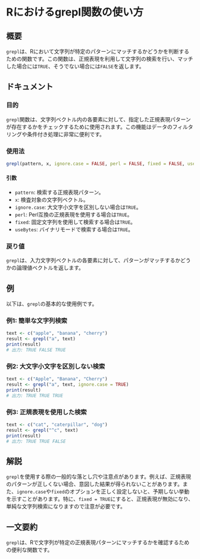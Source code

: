 <!--
Meta Description: # Rにおけるgrepl関数の使い方 ## 概要 `grepl`は、Rにおいて文字列が特定のパターンにマッチするかどうかを判断するための関数です。この関数は、正規表現を利用して文字列の検索を行い、マッチした場合には`TRUE`、そうでない場合には`FALSE`を返します。 ## ドキュメント ###...
Meta Keywords: true, grepl, false, text, result
-->

# Rにおけるgrepl関数の使い方

## 概要
`grepl`は、Rにおいて文字列が特定のパターンにマッチするかどうかを判断するための関数です。この関数は、正規表現を利用して文字列の検索を行い、マッチした場合には`TRUE`、そうでない場合には`FALSE`を返します。

## ドキュメント
### 目的
`grepl`関数は、文字列ベクトル内の各要素に対して、指定した正規表現パターンが存在するかをチェックするために使用されます。この機能はデータのフィルタリングや条件付き処理に非常に便利です。

### 使用法
```R
grepl(pattern, x, ignore.case = FALSE, perl = FALSE, fixed = FALSE, useBytes = FALSE, ...)
```

#### 引数
- `pattern`: 検索する正規表現パターン。
- `x`: 検査対象の文字列ベクトル。
- `ignore.case`: 大文字小文字を区別しない場合は`TRUE`。
- `perl`: Perl互換の正規表現を使用する場合は`TRUE`。
- `fixed`: 固定文字列を使用して検索する場合は`TRUE`。
- `useBytes`: バイナリモードで検索する場合は`TRUE`。

### 戻り値
`grepl`は、入力文字列ベクトルの各要素に対して、パターンがマッチするかどうかの論理値ベクトルを返します。

## 例
以下は、`grepl`の基本的な使用例です。

### 例1: 簡単な文字列検索
```R
text <- c("apple", "banana", "cherry")
result <- grepl("a", text)
print(result)
# 出力: TRUE FALSE TRUE
```

### 例2: 大文字小文字を区別しない検索
```R
text <- c("Apple", "Banana", "Cherry")
result <- grepl("a", text, ignore.case = TRUE)
print(result)
# 出力: TRUE TRUE TRUE
```

### 例3: 正規表現を使用した検索
```R
text <- c("cat", "caterpillar", "dog")
result <- grepl("^c", text)
print(result)
# 出力: TRUE TRUE FALSE
```

## 解説
`grepl`を使用する際の一般的な落とし穴や注意点があります。例えば、正規表現のパターンが正しくない場合、意図した結果が得られないことがあります。また、`ignore.case`や`fixed`のオプションを正しく設定しないと、予期しない挙動を示すことがあります。特に、`fixed = TRUE`にすると、正規表現が無効になり、単純な文字列検索になりますので注意が必要です。

## 一文要約
`grepl`は、Rで文字列が特定の正規表現パターンにマッチするかを確認するための便利な関数です。
